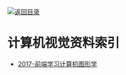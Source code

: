 [![返回目录](https://parg.co/UGo)](https://parg.co/b4z) 


 


 


 



# 计算机视觉资料索引



- [2017-前端学习计算机图形学](https://zhuanlan.zhihu.com/p/25442805)